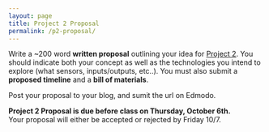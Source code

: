 ```yaml
---
layout: page
title: Project 2 Proposal
permalink: /p2-proposal/
---
```


Write a ~200 word **written proposal** outlining your idea for [Project 2](/object-fall-16/project-2). You should indicate both your concept as well as the technologies you intend to explore (what sensors, inputs/outputs, etc..). You must also submit a **proposed timeline** and a **bill of materials**. 

Post your proposal to your blog, and sumit the url on Edmodo. 

**Project 2 Proposal is due before class on Thursday, October 6th.**<br>
Your proposal will either be accepted or rejected by Friday 10/7.